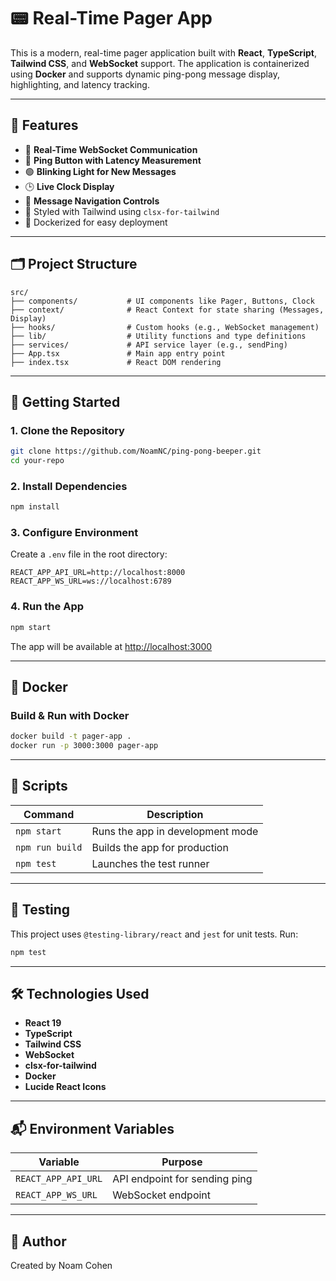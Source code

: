 # 📟 Real-Time Pager App

This is a modern, real-time pager application built with **React**, **TypeScript**, **Tailwind CSS**, and **WebSocket** support. The application is containerized using **Docker** and supports dynamic ping-pong message display, highlighting, and latency tracking.

---

## 🧩 Features

- 📡 **Real-Time WebSocket Communication**
- 🧪 **Ping Button with Latency Measurement**
- 🟢 **Blinking Light for New Messages**
- 🕒 **Live Clock Display**
- 📃 **Message Navigation Controls**
- 🎨 Styled with Tailwind using `clsx-for-tailwind`
- 🐳 Dockerized for easy deployment

---

## 🗂️ Project Structure

```
src/
├── components/           # UI components like Pager, Buttons, Clock
├── context/              # React Context for state sharing (Messages, Display)
├── hooks/                # Custom hooks (e.g., WebSocket management)
├── lib/                  # Utility functions and type definitions
├── services/             # API service layer (e.g., sendPing)
├── App.tsx               # Main app entry point
├── index.tsx             # React DOM rendering
```

---

## 🚀 Getting Started

### 1. Clone the Repository

```bash
git clone https://github.com/NoamNC/ping-pong-beeper.git
cd your-repo
```

### 2. Install Dependencies

```bash
npm install
```

### 3. Configure Environment

Create a `.env` file in the root directory:

```
REACT_APP_API_URL=http://localhost:8000
REACT_APP_WS_URL=ws://localhost:6789
```

### 4. Run the App

```bash
npm start
```

The app will be available at [http://localhost:3000](http://localhost:3000)

---

## 🐳 Docker

### Build & Run with Docker

```bash
docker build -t pager-app .
docker run -p 3000:3000 pager-app
```

---

## 📁 Scripts

| Command         | Description                        |
|-----------------|------------------------------------|
| `npm start`     | Runs the app in development mode   |
| `npm run build` | Builds the app for production      |
| `npm test`      | Launches the test runner           |

---

## 🧪 Testing

This project uses `@testing-library/react` and `jest` for unit tests. Run:

```bash
npm test
```

---

## 🛠️ Technologies Used

- **React 19**
- **TypeScript**
- **Tailwind CSS**
- **WebSocket**
- **clsx-for-tailwind**
- **Docker**
- **Lucide React Icons**

---

## 📬 Environment Variables

| Variable             | Purpose                          |
|----------------------|----------------------------------|
| `REACT_APP_API_URL`  | API endpoint for sending ping    |
| `REACT_APP_WS_URL`   | WebSocket endpoint               |

---

## 👤 Author

Created by Noam Cohen
